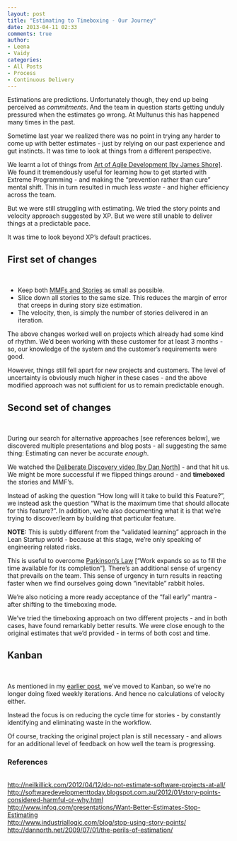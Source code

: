 ```yaml
---
layout: post
title: "Estimating to Timeboxing - Our Journey"
date: 2013-04-11 02:33
comments: true
author:
- Leena
- Vaidy
categories:
- All Posts
- Process
- Continuous Delivery
---
```


Estimations are predictions. Unfortunately though, they end up being perceived as <em>commitments</em>. And the team in question starts getting unduly pressured when the estimates go wrong. At Multunus this has happened many times in the past.

<p>Sometime last year we realized there was no point in trying any harder to come up with better estimates - just by relying on our past experience and gut instincts. It was time to look at things from a different perspective. </p>

<p>
We learnt a lot of things from <a href="http://www.jamesshore.com/Agile-Book/">Art of Agile Development [by James Shore]</a>. We found it tremendously useful for learning how to get started with Extreme Programming - and making the “prevention rather than cure” mental shift. This in turn resulted in much less <em>waste</em> - and higher efficiency across the team.
</p>

<p>
But we were still struggling with estimating. We tried the story points and velocity approach suggested by XP. But we were still unable to deliver things at a predictable pace.
</p>
<p>It was time to look beyond XP’s default practices. </p>

<h2>First set of changes</h2>
<br/>
<ul>
    <li>Keep both <a href="http://www.jamesshore.com/Agile-Book/release_planning.html">MMFs and Stories</a> as small as possible. </li>
    <li>Slice down all stories to the same size. This reduces the margin of error that creeps in during story size estimation. </li>
    <li>The velocity, then, is simply the number of stories delivered in an iteration.</li>
</ul>
<p>
The above changes worked well on projects which already had some kind of rhythm. We’d been working with these customer for at least 3 months - so, our knowledge of the system and the customer’s requirements were good. 
</p>
<p>
However, things still fell apart for new projects and customers. The level of uncertainty is obviously much higher in these cases - and the above modified approach was not sufficient for us to remain predictable enough.
</p>
<h2>Second set of changes</h2>
<br/>
<p>
During our search for alternative approaches [see references below], we discovered multiple presentations and blog posts - all suggesting the same thing: Estimating can never be accurate <em>enough</em>. 
</p>
<p>
We watched the <a href="http://www.infoq.com/presentations/Embracing-Uncertainty">Deliberate Discovery video [by Dan North]</a> - and that hit us. We might be more successful if we flipped things around - and <strong>timeboxed</strong> the stories and MMF’s. 
</p>
<p>
Instead of asking the question “How long will it take to build this Feature?”, we instead ask the question “What is the maximum time that should allocate for this feature?”. In addition, we’re also documenting what it is that we’re trying to discover/learn by building that particular feature. 
</p>
<p>
<strong>NOTE:</strong> This is subtly different from the “validated learning” approach in the Lean Startup world - because at this stage, we’re only speaking of engineering related risks.
</p>
<p>
This is useful to overcome <a href="http://en.wikipedia.org/wiki/Parkinson's_law">Parkinson’s Law</a> [“Work expands so as to fill the time available for its completion”]. There’s an additional sense of urgency that prevails on the team. This sense of urgency in turn results in reacting faster when we find ourselves going down “inevitable” rabbit holes. 
</p>
<p>
We’re also noticing a more ready acceptance of the “fail early” mantra - after shifting to the timeboxing mode. 

We’ve tried the timeboxing approach on two different projects - and in both cases, have found remarkably better results. We were close enough to the original estimates that we’d provided - in terms of both cost and time. 
</p>
<h2>Kanban</h2>
<br/>
<p>
As mentioned in my <a href="http://www.multunus.com/2013/03/how-we-chose-our-kanban-tool/">earlier post</a>, we’ve moved to Kanban, so we’re no longer doing fixed weekly iterations. And hence no calculations of velocity either.
</p>
<p>
Instead the focus is on reducing the cycle time for stories - by constantly identifying and eliminating waste in the workflow. 
</p>
<p>
Of course, tracking the original project plan is still necessary - and allows for an additional level of feedback on how well the team is progressing. 
</p>
<h3>References</h3>
</br/>
<a href="http://neilkillick.com/2012/04/12/do-not-estimate-software-projects-at-all">http://neilkillick.com/2012/04/12/do-not-estimate-software-projects-at-all/</a>
<br/>
<a href="http://softwaredevelopmenttoday.blogspot.com.au/2012/01/story-points-considered-harmful-or-why.html">http://softwaredevelopmenttoday.blogspot.com.au/2012/01/story-points-considered-harmful-or-why.html</a>
<br/>
<a href="http://www.infoq.com/presentations/Want-Better-Estimates-Stop-Estimating">http://www.infoq.com/presentations/Want-Better-Estimates-Stop-Estimating</a>
<br/>
<a href="http://www.industriallogic.com/blog/stop-using-story-points/">http://www.industriallogic.com/blog/stop-using-story-points/</a>
<a href="http://dannorth.net/2009/07/01/the-perils-of-estimation/">http://dannorth.net/2009/07/01/the-perils-of-estimation/</a>

